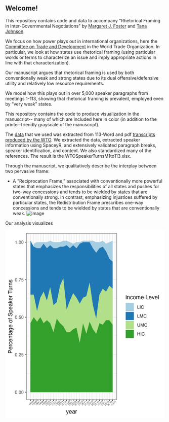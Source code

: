## Welcome!

This repository contains code and data to accompany "Rhetorical Framing in Inter-Governmental Negotiations" by [Margaret J. Foster](https://github.com/margaretfoster) and [Tana Johnson](https://lafollette.wisc.edu/people/johnson-tana/).

We focus on how power plays out in international organizations, here the [Committee on Trade and Development](https://www.wto.org/english/tratop_e/devel_e/d3ctte_e.htm) in the World Trade Organization. 
In particular, we look at how states use rhetorical framing (using particular words or terms to characterize an issue and imply appropriate actions in line with that characterization). 

Our manuscript argues that rhetorical framing is used by both conventionally weak and strong states due to its dual offensive/defensive utility and relatively low resource requirements.

We model how this plays out in over 5,000 speaker paragraphs from meetings 1-113, showing that rhetorical framing is prevalent, employed even by “very weak” states.

This repository contains the code to produce visualization in the manuscript-- many of which are included here in color (in addition to the printer-friendly grayscale of the manuscript).

The [data](https://github.com/margaretfoster/ret_framing_ios/tree/master/data) that we used was extracted from 113-Word and pdf [transcripts produced by the WTO](https://docs.wto.org/dol2fe/Pages/FE_Search/FE_S_S005.aspx).
We extracted the data, extracted speaker information using SpaceyR, and extensively validated paragraph breaks, speaker identification, and content. We also standardized many of the references.
The result is the WTOSpeakerTurnsM1to113.xlsx.

Through the manuscript, we qualitatively describe the interplay between two pervasive frame: 
- A "Reciprocation Frame," associated with conventionally more powerful states that emphasizes the responsibilities of all states and pushes for two-way concessions and tends to be wielded by states that are conventionally strong. In contrast, emphasizing injustices suffered by particular states, the Redistribution Frame prescribes one-way concessions and tends to be wielded by states that are conventionally weak. 
![image](https://github.com/margaretfoster/ret_framing_ios/assets/10012916/55f12c20-f334-4ad9-9e7a-cd4bd2a1f0cc)

Our analysis visualizes 

![](https://github.com/margaretfoster/ret_framing_ios/blob/master/images/incomebyyear.png)






